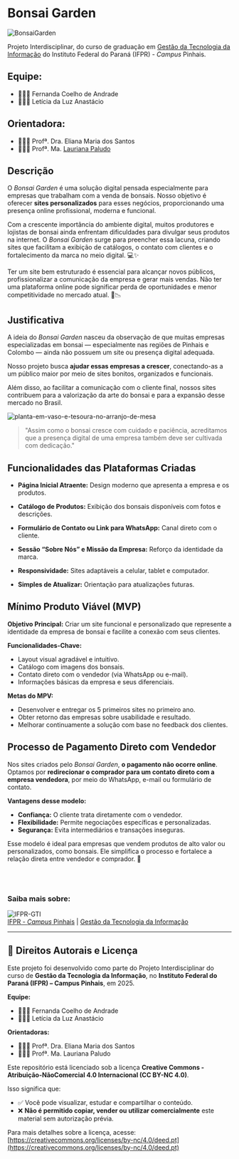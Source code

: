 # Bonsai Garden

![BonsaiGarden](https://github.com/fernandacoelhodeandrade/Projeto-BonsaiGarden/assets/128326129/c686bf7e-0314-494a-b5e9-e60f89848a28)

Projeto Interdisciplinar, do curso de graduação em [Gestão da Tecnologia da Informação](https://github.com/gti-ifpr) do Instituto Federal do Paraná (IFPR) - *Campus* Pinhais.

## Equipe:
* 👩🏼‍💻 Fernanda Coelho de Andrade
* 👩🏻‍💻 Letícia da Luz Anastácio 

## Orientadora:
* 👩🏼‍🏫 Profª. Dra. Eliana Maria dos Santos
* 👩🏿‍🏫 Profª. Ma. [Lauriana Paludo](https://github.com/lauriana)

## Descrição

O *Bonsai Garden* é uma solução digital pensada especialmente para empresas que trabalham com a venda de bonsais.
Nosso objetivo é oferecer **sites personalizados** para esses negócios, proporcionando uma presença online profissional, moderna e funcional.

Com a crescente importância do ambiente digital, muitos produtores e lojistas de bonsai ainda enfrentam dificuldades para divulgar seus produtos na internet. O *Bonsai Garden* surge para preencher essa lacuna, criando sites que facilitam a exibição de catálogos, o contato com clientes e o fortalecimento da marca no meio digital. 💻✨

Ter um site bem estruturado é essencial para alcançar novos públicos, profissionalizar a comunicação da empresa e gerar mais vendas. Não ter uma plataforma online pode significar perda de oportunidades e menor competitividade no mercado atual. 💼📉

## Justificativa

A ideia do *Bonsai Garden* nasceu da observação de que muitas empresas especializadas em bonsai — especialmente nas regiões de Pinhais e Colombo — ainda não possuem um site ou presença digital adequada.

Nosso projeto busca **ajudar essas empresas a crescer**, conectando-as a um público maior por meio de sites bonitos, organizados e funcionais.

Além disso, ao facilitar a comunicação com o cliente final, nossos sites contribuem para a valorização da arte do bonsai e para a expansão desse mercado no Brasil. 


![planta-em-vaso-e-tesoura-no-arranjo-de-mesa](https://github.com/fernandacoelhodeandrade/Projeto-BonsaiGarden/assets/128326129/741dcab9-1251-4d3e-8aba-18fc6b9d30a5)

> "Assim como o bonsai cresce com cuidado e paciência, acreditamos que a presença digital de uma empresa também deve ser cultivada com dedicação."


## Funcionalidades das Plataformas Criadas

- **Página Inicial Atraente:** Design moderno que apresenta a empresa e os produtos.

- **Catálogo de Produtos:** Exibição dos bonsais disponíveis com fotos e descrições.

- **Formulário de Contato ou Link para WhatsApp:** Canal direto com o cliente.

- **Sessão “Sobre Nós” e Missão da Empresa:** Reforço da identidade da marca.

- **Responsividade:** Sites adaptáveis a celular, tablet e computador.

- **Simples de Atualizar:** Orientação para atualizações futuras.


## Mínimo Produto Viável (MVP)

**Objetivo Principal:**
Criar um site funcional e personalizado que represente a identidade da empresa de bonsai e facilite a conexão com seus clientes.

**Funcionalidades-Chave:**
- Layout visual agradável e intuitivo.
- Catálogo com imagens dos bonsais.
- Contato direto com o vendedor (via WhatsApp ou e-mail).
- Informações básicas da empresa e seus diferenciais.

**Metas do MPV:**
- Desenvolver e entregar os 5 primeiros sites no primeiro ano.
- Obter retorno das empresas sobre usabilidade e resultado.
- Melhorar continuamente a solução com base no feedback dos clientes.


## Processo de Pagamento Direto com Vendedor

Nos sites criados pelo *Bonsai Garden*, **o pagamento não ocorre online**. Optamos por **redirecionar o comprador para um contato direto com a empresa vendedora**, por meio do WhatsApp, e-mail ou formulário de contato.

**Vantagens desse modelo:**
- **Confiança:** O cliente trata diretamente com o vendedor.
- **Flexibilidade:** Permite negociações específicas e personalizadas.
- **Segurança:** Evita intermediários e transações inseguras.

Esse modelo é ideal para empresas que vendem produtos de alto valor ou personalizados, como bonsais. Ele simplifica o processo e fortalece a relação direta entre vendedor e comprador. 🤝

<br><br>

### Saiba mais sobre:


![IFPR-GTI](https://github.com/fernandacoelhodeandrade/Projeto-BonsaiGarden/assets/128326129/9f7c60f2-ee0d-43f2-8e56-8e61181496e5)
<br>
[IFPR - *Campus* Pinhais](https://ifpr.edu.br/pinhais/) | [Gestão da Tecnologia da Informação](https://ifpr.edu.br/pinhais/ifpr-pinhais/nossos-cursos/cursos-superiores/gti/)


---

## 📄 Direitos Autorais e Licença

Este projeto foi desenvolvido como parte do Projeto Interdisciplinar do curso de **Gestão da Tecnologia da Informação**, no **Instituto Federal do Paraná (IFPR) – Campus Pinhais**, em 2025.

**Equipe:**
- 👩🏼‍💻 Fernanda Coelho de Andrade
- 👩🏻‍💻 Letícia da Luz Anastácio

**Orientadoras:**
- 👩🏼‍🏫 Profª. Dra. Eliana Maria dos Santos
- 👩🏿‍🏫 Profª. Ma. Lauriana Paludo

Este repositório está licenciado sob a licença **Creative Commons - Atribuição-NãoComercial 4.0 Internacional (CC BY-NC 4.0)**.

Isso significa que:
- ✅ Você pode visualizar, estudar e compartilhar o conteúdo.
- ❌ **Não é permitido copiar, vender ou utilizar comercialmente** este material sem autorização prévia.

Para mais detalhes sobre a licença, acesse:  
[https://creativecommons.org/licenses/by-nc/4.0/deed.pt](https://creativecommons.org/licenses/by-nc/4.0/deed.pt)

